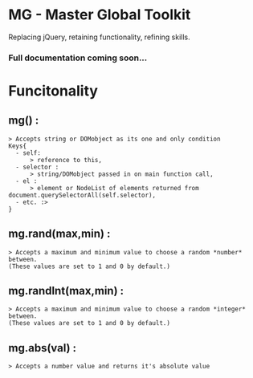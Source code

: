 # MG - Master Global Toolkit
Replacing jQuery, retaining functionality, refining skills.

### Full documentation coming soon...

# Funcitonality
  ## mg() :
    > Accepts string or DOMobject as its one and only condition
    Keys{
      - self: 
          > reference to this,
      - selector :
          > string/DOMobject passed in on main function call,
      - el :
          > element or NodeList of elements returned from document.querySelectorAll(self.selector),
      - etc. :>
    }
  ## mg.rand(max,min) : 
    > Accepts a maximum and minimum value to choose a random *number* between.  
    (These values are set to 1 and 0 by default.)
  ## mg.randInt(max,min) : 
    > Accepts a maximum and minimum value to choose a random *integer* between.  
    (These values are set to 1 and 0 by default.)
  ## mg.abs(val) : 
    > Accepts a number value and returns it's absolute value

